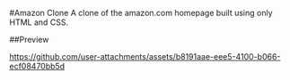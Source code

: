#Amazon Clone
A clone of the amazon.com homepage built using only HTML and CSS.

##Preview

https://github.com/user-attachments/assets/b8191aae-eee5-4100-b066-ecf08470bb5d
